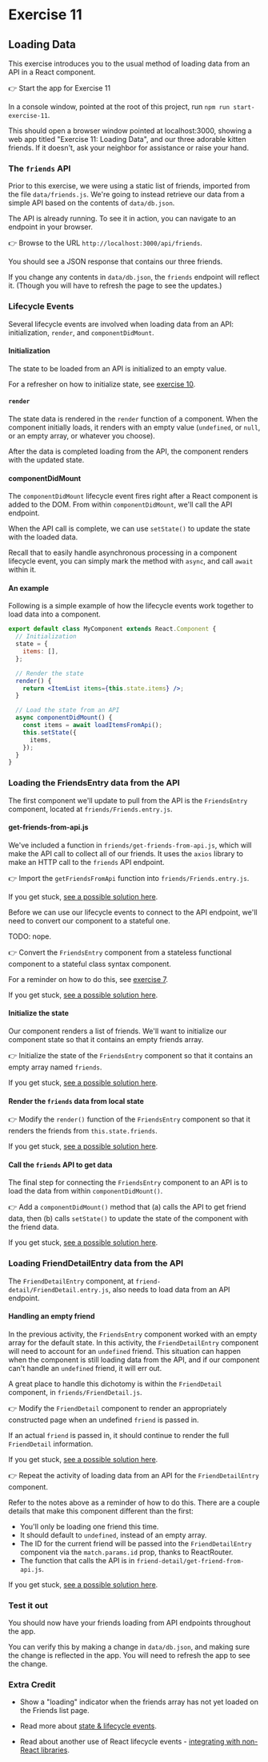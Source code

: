 # Exercise 11

## Loading Data

This exercise introduces you to the usual method of loading data from an API in a React component.

👉 Start the app for Exercise 11

In a console window, pointed at the root of this project, run `npm run start-exercise-11`.

This should open a browser window pointed at localhost:3000, showing a web app titled "Exercise 11: Loading Data", and our three adorable kitten friends. If it doesn't, ask your neighbor for assistance or raise your hand.

### The `friends` API

Prior to this exercise, we were using a static list of friends, imported from the file `data/friends.js`. We're going to instead retrieve our data from a simple API based on the contents of `data/db.json`.

The API is already running. To see it in action, you can navigate to an endpoint in your browser.

👉 Browse to the URL `http://localhost:3000/api/friends`.

You should see a JSON response that contains our three friends.

If you change any contents in `data/db.json`, the `friends` endpoint will reflect it. (Though you will have to refresh the page to see the updates.)

### Lifecycle Events

Several lifecycle events are involved when loading data from an API: initialization, `render`, and `componentDidMount`.

#### Initialization

The state to be loaded from an API is initialized to an empty value.

For a refresher on how to initialize state, see [exercise 10](../exercise-10/README.md#initializing-state).

#### `render`

The state data is rendered in the `render` function of a component. When the component initially loads, it renders with an empty value (`undefined`, or `null`, or an empty array, or whatever you choose).

After the data is completed loading from the API, the component renders with the updated state.

#### componentDidMount

The `componentDidMount` lifecycle event fires right after a React component is added to the DOM. From within `componentDidMount`, we'll call the API endpoint.

When the API call is complete, we can use `setState()` to update the state with the loaded data.

Recall that to easily handle asynchronous processing in a component lifecycle event, you can simply mark the method with `async`, and call `await` within it.

#### An example

Following is a simple example of how the lifecycle events work together to load data into a component.

```jsx
export default class MyComponent extends React.Component {
  // Initialization
  state = {
    items: [],
  };

  // Render the state
  render() {
    return <ItemList items={this.state.items} />;
  }

  // Load the state from an API
  async componentDidMount() {
    const items = await loadItemsFromApi();
    this.setState({
      items,
    });
  }
}
```

### Loading the FriendsEntry data from the API

The first component we'll update to pull from the API is the `FriendsEntry` component, located at `friends/Friends.entry.js`.

#### get-friends-from-api.js

We've included a function in `friends/get-friends-from-api.js`, which will make the API call to collect all of our friends. It uses the `axios` library to make an HTTP call to the `friends` API endpoint.

👉 Import the `getFriendsFromApi` function into `friends/Friends.entry.js`.

If you get stuck, [see a possible solution here](./SOLUTIONS.md#friends-import-api).

Before we can use our lifecycle events to connect to the API endpoint, we'll need to convert our component to a stateful one.

TODO: nope.

👉 Convert the `FriendsEntry` component from a stateless functional component to a stateful class syntax component.

For a reminder on how to do this, see [exercise 7](../exercise-7/README.md#the-process).

If you get stuck, [see a possible solution here](./SOLUTIONS.md#friends-stateful).

#### Initialize the state

Our component renders a list of friends. We'll want to initialize our component state so that it contains an empty friends array.

👉 Initialize the state of the `FriendsEntry` component so that it contains an empty array named `friends`.

If you get stuck, [see a possible solution here](./SOLUTIONS.md#friends-initialize).

#### Render the `friends` data from local state

👉 Modify the `render()` function of the `FriendsEntry` component so that it renders the friends from `this.state.friends`.

If you get stuck, [see a possible solution here](./SOLUTIONS.md#friends-render).

#### Call the `friends` API to get data

The final step for connecting the `FriendsEntry` component to an API is to load the data from within `componentDidMount()`.

👉 Add a `componentDidMount()` method that (a) calls the API to get friend data, then (b) calls `setState()` to update the state of the component with the friend data.

If you get stuck, [see a possible solution here](./SOLUTIONS.md#friends-componentdidmount).

### Loading FriendDetailEntry data from the API

The `FriendDetailEntry` component, at `friend-detail/FriendDetail.entry.js`, also needs to load data from an API endpoint.

#### Handling an empty friend

In the previous activity, the `FriendsEntry` component worked with an empty array for the default state. In this activity, the `FriendDetailEntry` component will need to account for an `undefined` friend. This situation can happen when the component is still loading data from the API, and if our component can't handle an `undefined` friend, it will err out.

A great place to handle this dichotomy is within the `FriendDetail` component, in `friends/FriendDetail.js`.

👉 Modify the `FriendDetail` component to render an appropriately constructed page when an undefined `friend` is passed in.

If an actual `friend` is passed in, it should continue to render the full `FriendDetail` information.

If you get stuck, [see a possible solution here](./SOLUTIONS.md#frienddetail-handle-empty-friend).

👉 Repeat the activity of loading data from an API for the `FriendDetailEntry` component.

Refer to the notes above as a reminder of how to do this. There are a couple details that make this component different than the first:

- You'll only be loading one friend this time.
- It should default to `undefined`, instead of an empty array.
- The ID for the current friend will be passed into the `FriendDetailEntry` component via the `match.params.id` prop, thanks to ReactRouter.
- The function that calls the API is in `friend-detail/get-friend-from-api.js`.

If you get stuck, [see a possible solution here](./SOLUTIONS.md#frienddetailentry).

### Test it out

You should now have your friends loading from API endpoints throughout the app.

You can verify this by making a change in `data/db.json`, and making sure the change is reflected in the app. You will need to refresh the app to see the change.

### Extra Credit

- Show a "loading" indicator when the friends array has not yet loaded on the Friends list page.

- Read more about [state & lifecycle events](https://reactjs.org/docs/state-and-lifecycle.html).

- Read about another use of React lifecycle events - [integrating with non-React libraries](https://reactjs.org/docs/integrating-with-other-libraries.html).
